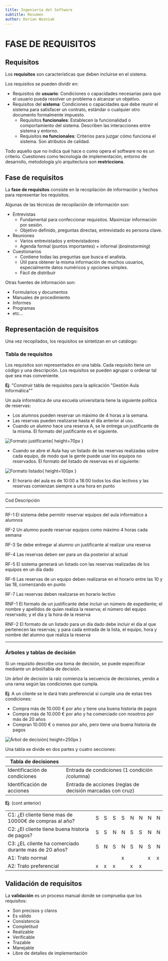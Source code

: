 ```yaml
---
title: Ingeniería del Software
subtitle: Resumen
author: Dorian Wozniak
---
```


# FASE DE REQUISITOS

## **Requisitos**

Los **requisitos** son características que deben incluirse en el sistema.

Los requisitos se pueden dividir en:

- Requisitos de **usuario**: Condiciones o capacidades necesarias para que el usuario pueda resolver un problema o alcanzar un objetivo.
- Requisitos del **sistema**: Condiciones o capacidades que debe reunir el sistema para satisfacer un contrato, estándar o cualquier otro documento formalmente impuesto.
    - Requisitos **funcionales**: Establecen la funcionalidad o comportamiento del sistema. Describen las interacciones entre sistema y entorno.
    - Requisitos **no funcionales**: Criterios para juzgar cómo funciona el sistema. Son atributos de calidad.

Todo aquello que no indica qué hace o como opera el software no es un criterio. Cuestiones como tecnología de implementación, entorno de desarrollo, metodología y/o arquitectura son **restriccions**.

## **Fase de requisitos**

La **fase de requisitos** consiste en la recopilación de información y hechos para representar los requisitos.

Algunas de las técnicas de recopilación de información son:

- Entrevistas
  - Fundamental para confeccionar requisitos. Maximizar información por sesión.
  - Objetivo definido, preguntas directas, entrevistado es persona clave.
- Reuniones
  - Varios entrevistados y entrevistadores
  - Agenda formal (puntos importantes) + informal (*brainstorming*)
- Cuestionarios
  - Contiene todas las preguntas que busca el analista.
  - Útil para obtener la misma información de muchos usuarios, especialmente datos numéricos y opciones símples.
  - Fácil de distribuir
  

Otras fuentes de información son:

- Formularios y documentos
- Manuales de procedimiento
- Informes
- Programas
- etc...

## **Representación de requisitos**

Una vez recopilados, los requisitos se sintetizan en un catálogo:

### Tabla de requisitos

Los requisitos son representados en una tabla. Cada requisito tiene un código y una descripción. Los requisitos se pueden agrupar o ordenar tal que sea mas conveniente.

**Ej**: "Construir tabla de requisitos para la aplicación "Gestión Aula Informática""

Un aula informática de una escuela universitaria tiene la siguiente política de reservas:

- Los alumnos pueden reservar un máximo de 4 horas a la semana.
- Las reservas pueden realizarse hasta el día anterior al uso.
- Cuando un alumno hace una reserva A, se le entrega un justificante de la misma. El formato del justificante es el siguiente.

![Formato justificante](./IngSoft/resources/gestion_aula_info1.jpg){ height=70px }

- Cuando se abre el Aula hay un listado de las reservas realizadas sobre cada equipo, de modo que la gente puede usar los equipos no reservados. El formato del listado de reservas es el siguiente:

![Formato listado](./IngSoft/resources/gestion_aula_info2.jpg){ height=100px }

- El horario del aula es de 10:00 a 18:00 todos los días lectivos y las reservas comienzan siempre a una hora en punto

----- -------------------------------------------------------------------
Cod   Descripción                                                                                                                                                                                
----- -------------------------------------------------------------------
RF-1  El sistema debe permitir reservar equipos del aula informático a alumnos   
                                                                                                                
RF-2  Un alumno puede reservar equipos como máximo 4 horas cada semana  
                                                                                                                         
RF-3  Se debe entregar al alumno un justificante al realizar una reserva 
                                                                                                                        
RF-4  Las reservas deben ser para un dia posterior al actual                                 
                                                                                                    
RF-5  El sistema generará un listado con las reservas realizadas de los equipos en un día dado        
                                                                                           
RF-6  Las reservas de un equipo deben realizarse en el horario entre las 10 y las 18, comenzando en punto         
                                                                               
RF-7  Las reservas deben realizarse en horario lectivo                                             
                                                                                              
RNF-1 El formato de un justificante debe incluir un número de expediente; el nombre y apellidos de quien realiza la reserva; el número del equipo reservado; y el día y la hora de la reserva  
  
RNF-2 El formato de un listado para un día dado debe incluir el día al que pertenecen las reservas; y para cada entrada de la lista, el equipo, hora y nombre del alumno que realiza la reserva 
 
----- -------------------------------------------------------------------

### Árboles y tablas de decisión

Si un requisito describe una toma de decisión, se puede especificar mediante un árbol/tabla de decisión.

Un árbol de decisión la raíz comienza la secuencia de decisiones, yendo a una rama según las condiciones que cumpla.

**Ej**: A un cliente se le dará trato preferencial si cumple una de estas tres condiciones:

- Compra más de 10.000 € por año y tiene una buena historia de pagos
- Compra más de 10.000 € por año y ha comerciado con nosotros por más de 20 años
- Compran 10.000 € o menos por año, pero tiene una buena historia de pagos 

![Árbol de decisión](./IngSoft/resources/arbol_decisiones.jpg){ height=250px }

Una tabla se divide en dos partes y cuatro secciones:

| Tabla de decisiones           |                                                            |
| ----------------------------- | ---------------------------------------------------------- |
| Identificación de condiciones | Entrada de condiciones (1 condición /columna)              |
| Identificación de acciones    | Entrada de acciones (reglas de decisión marcadas con cruz) |

**Ej**: (cont anterior)

|                                                        |     |     |     |     |     |     |     |     |
| ------------------------------------------------------ | --- | --- | --- | --- | --- | --- | --- | --- |
| C1: ¿El cliente tiene mas de 10000€ de compras al año? | S   | S   | S   | S   | N   | N   | N   | N   |
| C2: ¿El cliente tiene buena historia de pagos?         | S   | S   | N   | N   | S   | S   | N   | N   |
| C3: ¿EL cliente ha comerciado durante mas de 20 años?  | S   | N   | S   | N   | S   | N   | S   | N   |
| A1: Trato normal                                       |     |     |     | x   |     |     | x   | x   |
| A2: Trato preferencial                                 | x   | x   | x   |     | x   | x   |     |     |

## **Validación de requisitos**

La **validación** es un proceso manual donde se comprueba que los requisitos:

- Son precisos y claros 
- Es válido 
- Consistencia 
- Completitud 
- Realizable 
- Verificable 
- Trazable
- Manejable
- Libre de detalles de implementación

[//]: <> (TODO: Ejemplo validación requisitos)